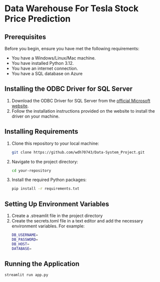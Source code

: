 # Data Warehouse For Tesla Stock Price Prediction

## Prerequisites

Before you begin, ensure you have met the following requirements:

- You have a Windows/Linux/Mac machine.
- You have installed Python 3.12.
- You have an internet connection.
- You have a SQL database on Azure

## Installing the ODBC Driver for SQL Server

1. Download the ODBC Driver for SQL Server from the [official Microsoft website](https://learn.microsoft.com/en-us/sql/connect/odbc/download-odbc-driver-for-sql-server?view=sql-server-ver16&redirectedfrom=MSDN).
2. Follow the installation instructions provided on the website to install the driver on your machine.

## Installing Requirements

1. Clone this repository to your local machine:

   ```bash
   git clone https://github.com/wdh70743/Data-System_Project.git
2. Navigate to the project directory:
   ```bash
   cd your-repository
3. Install the required Python packages:
   ```bash
   pip install -r requirements.txt

## Setting Up Environment Variables
1. Create a .streamlit file in the project directory
2. Create the secrets.toml file in a text editor and add the necessary environment variables. For example:
   ```bash
   DB_USERNAME=
   DB_PASSWORD=
   DB_HOST=
   DATABASE=
   
## Running the Application

```bash
streamlit run app.py


